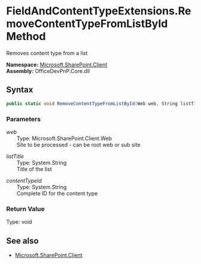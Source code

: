 # FieldAndContentTypeExtensions.RemoveContentTypeFromListById Method  
Removes content type from a list  

**Namespace:** [Microsoft.SharePoint.Client](Microsoft.SharePoint.Client.md)  
**Assembly:** OfficeDevPnP.Core.dll  
## Syntax
```C#
public static void RemoveContentTypeFromListById(Web web, String listTitle, String contentTypeId)
```
### Parameters
*web*  
&emsp;&emsp;Type: Microsoft.SharePoint.Client.Web  
&emsp;&emsp;Site to be processed - can be root web or sub site  

*listTitle*  
&emsp;&emsp;Type: System.String  
&emsp;&emsp;Title of the list  

*contentTypeId*  
&emsp;&emsp;Type: System.String  
&emsp;&emsp;Complete ID for the content type  

### Return Value
Type: void  

## See also
- [Microsoft.SharePoint.Client](Microsoft.SharePoint.Client.md)
